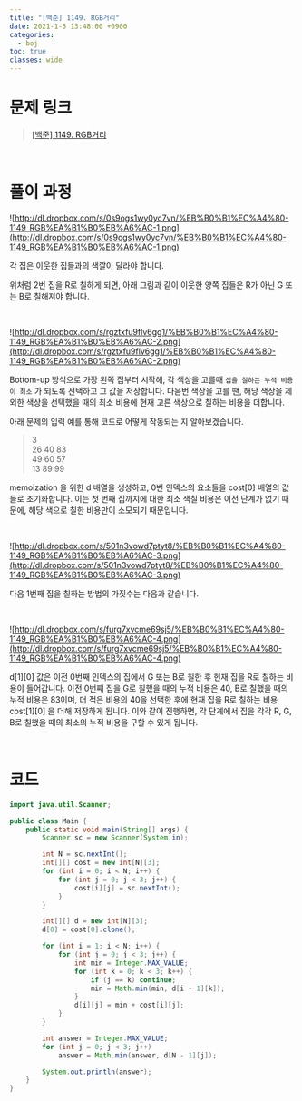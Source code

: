 ```yaml
---
title: "[백준] 1149. RGB거리"
date: 2021-1-5 13:48:00 +0900
categories:
  - boj
toc: true
classes: wide
---
```


# 문제 링크

> [[백준] 1149. RGB거리](https://www.acmicpc.net/problem/1149)

<br>

# 풀이 과정

![http://dl.dropbox.com/s/0s9ogs1wy0yc7vn/%EB%B0%B1%EC%A4%80-1149_RGB%EA%B1%B0%EB%A6%AC-1.png](http://dl.dropbox.com/s/0s9ogs1wy0yc7vn/%EB%B0%B1%EC%A4%80-1149_RGB%EA%B1%B0%EB%A6%AC-1.png)

각 집은 이웃한 집들과의 색깔이 달라야 합니다.

위처럼 2번 집을 R로 칠하게 되면, 아래 그림과 같이 이웃한 양쪽 집들은 R가 아닌 G 또는 B로 칠해져야 합니다.

<br>

![http://dl.dropbox.com/s/rgztxfu9flv6gg1/%EB%B0%B1%EC%A4%80-1149_RGB%EA%B1%B0%EB%A6%AC-2.png](http://dl.dropbox.com/s/rgztxfu9flv6gg1/%EB%B0%B1%EC%A4%80-1149_RGB%EA%B1%B0%EB%A6%AC-2.png)

Bottom-up 방식으로 가장 왼쪽 집부터 시작해, 각 색상을 고를때 `집을 칠하는 누적 비용이 최소` 가 되도록 선택하고 그 값을 저장합니다. 다음번 색상을 고를 땐, 해당 색상을 제외한 색상을 선택했을 때의 최소 비용에 현재 고른 색상으로 칠하는 비용을 더합니다.

아래 문제의 입력 예를 통해 코드로 어떻게 작동되는 지 알아보겠습니다.

> 3  
> 26 40 83  
> 49 60 57  
> 13 89 99

memoization 을 위한 d 배열을 생성하고, 0번 인덱스의 요소들을 cost[0] 배열의 값들로 초기화합니다. 이는 첫 번째 집까지에 대한 최소 색칠 비용은 이전 단계가 없기 때문에, 해당 색으로 칠한 비용만이 소모되기 때문입니다.

<br>

![http://dl.dropbox.com/s/501n3vowd7ptyt8/%EB%B0%B1%EC%A4%80-1149_RGB%EA%B1%B0%EB%A6%AC-3.png](http://dl.dropbox.com/s/501n3vowd7ptyt8/%EB%B0%B1%EC%A4%80-1149_RGB%EA%B1%B0%EB%A6%AC-3.png)

다음 1번째 집을 칠하는 방법의 가짓수는 다음과 같습니다.

<br>

![http://dl.dropbox.com/s/furg7xvcme69sj5/%EB%B0%B1%EC%A4%80-1149_RGB%EA%B1%B0%EB%A6%AC-4.png](http://dl.dropbox.com/s/furg7xvcme69sj5/%EB%B0%B1%EC%A4%80-1149_RGB%EA%B1%B0%EB%A6%AC-4.png)

d[1][0] 값은 이전 0번째 인덱스의 집에서 G 또는 B로 칠한 후 현재 집을 R로 칠하는 비용이 들어갑니다. 이전 0번째 집을 G로 칠했을 때의 누적 비용은 40, B로 칠했을 때의 누적 비용은 83이며, 더 적은 비용의 40을 선택한 후에 현재 집을 R로 칠하는 비용 cost[1][0] 을 더해 저장하게 됩니다. 이와 같이 진행하면, 각 단계에서 집을 각각 R, G, B로 칠했을 때의 최소의 누적 비용을 구할 수 있게 됩니다.

<br>

# 코드

```java
import java.util.Scanner;

public class Main {
    public static void main(String[] args) {
        Scanner sc = new Scanner(System.in);

        int N = sc.nextInt();
        int[][] cost = new int[N][3];
        for (int i = 0; i < N; i++) {
            for (int j = 0; j < 3; j++) {
                cost[i][j] = sc.nextInt();
            }
        }

        int[][] d = new int[N][3];
        d[0] = cost[0].clone();

        for (int i = 1; i < N; i++) {
            for (int j = 0; j < 3; j++) {
                int min = Integer.MAX_VALUE;
                for (int k = 0; k < 3; k++) {
                    if (j == k) continue;
                    min = Math.min(min, d[i - 1][k]);
                }
                d[i][j] = min + cost[i][j];
            }
        }

        int answer = Integer.MAX_VALUE;
        for (int j = 0; j < 3; j++)
            answer = Math.min(answer, d[N - 1][j]);

        System.out.println(answer);
    }
}
```